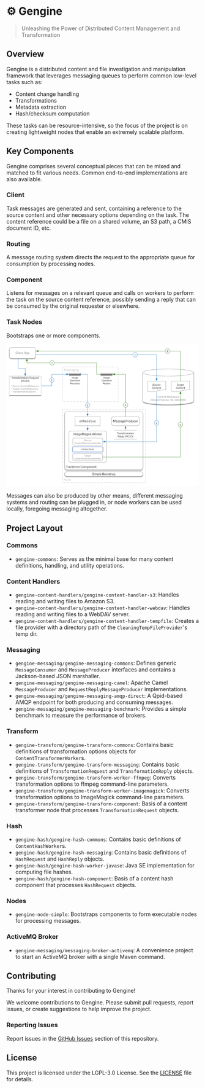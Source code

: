# ⚙ Gengine

> Unleashing the Power of Distributed Content Management and Transformation

## Overview

Gengine is a distributed content and file investigation and manipulation framework that leverages messaging queues to perform common low-level tasks such as:

- Content change handling
- Transformations
- Metadata extraction
- Hash/checksum computation

These tasks can be resource-intensive, so the focus of the project is on creating lightweight nodes that enable an extremely scalable platform.

## Key Components

Gengine comprises several conceptual pieces that can be mixed and matched to fit various needs. Common end-to-end implementations are also available.

### Client

Task messages are generated and sent, containing a reference to the source content and other necessary options depending on the task. The content reference could be a file on a shared volume, an S3 path, a CMIS document ID, etc.

### Routing

A message routing system directs the request to the appropriate queue for consumption by processing nodes.

### Component

Listens for messages on a relevant queue and calls on workers to perform the task on the source content reference, possibly sending a reply that can be consumed by the original requester or elsewhere.

### Task Nodes

Bootstraps one or more components.

![architecture](/architecture-trans-node.png "Example architecture of a simple image transform node")

Messages can also be produced by other means, different messaging systems and routing can be plugged in, or node workers can be used locally, foregoing messaging altogether.

## Project Layout

### Commons

- `gengine-commons`: Serves as the minimal base for many content definitions, handling, and utility operations.

### Content Handlers

- `gengine-content-handlers/gengine-content-handler-s3`: Handles reading and writing files to Amazon S3.
- `gengine-content-handlers/gengine-content-handler-webdav`: Handles reading and writing files to a WebDAV server.
- `gengine-content-handlers/gengine-content-handler-tempfile`: Creates a file provider with a directory path of the `CleaningTempFileProvider`'s temp dir.

### Messaging

- `gengine-messaging/gengine-messaging-commons`: Defines generic `MessageConsumer` and `MessageProducer` interfaces and contains a Jackson-based JSON marshaller.
- `gengine-messaging/gengine-messaging-camel`: Apache Camel `MessageProducer` and `RequestReplyMessageProducer` implementations.
- `gengine-messaging/gengine-messaging-amqp-direct`: A Qpid-based AMQP endpoint for both producing and consuming messages.
- `gengine-messaging/gengine-messaging-benchmark`: Provides a simple benchmark to measure the performance of brokers.

### Transform

- `gengine-transform/gengine-transform-commons`: Contains basic definitions of transformation options objects for `ContentTransformerWorker`s.
- `gengine-transform/gengine-transform-messaging`: Contains basic definitions of `TransformationRequest` and `TransformationReply` objects.
- `gengine-transform/gengine-transform-worker-ffmpeg`: Converts transformation options to ffmpeg command-line parameters.
- `gengine-transform/gengine-transform-worker-imagemagick`: Converts transformation options to ImageMagick command-line parameters.
- `gengine-transform/gengine-transform-component`: Basis of a content transformer node that processes `TransformationRequest` objects.

### Hash

- `gengine-hash/gengine-hash-commons`: Contains basic definitions of `ContentHashWorker`s.
- `gengine-hash/gengine-hash-messaging`: Contains basic definitions of `HashRequest` and `HashReply` objects.
- `gengine-hash/gengine-hash-worker-javase`: Java SE implementation for computing file hashes.
- `gengine-hash/gengine-hash-component`: Basis of a content hash component that processes `HashRequest` objects.

### Nodes

- `gengine-node-simple`: Bootstraps components to form executable nodes for processing messages.

### ActiveMQ Broker

- `gengine-messaging/messaging-broker-activemq`: A convenience project to start an ActiveMQ broker with a single Maven command.

## Contributing

Thanks for your interest in contributing to Gengine!

We welcome contributions to Gengine. Please submit pull requests, report issues, or create suggestions to help improve the project.

### Reporting Issues

Report issues in the [GitHub Issues](https://github.com/ChenInfo/Gengine/issues) section of this repository.

## License

This project is licensed under the LGPL-3.0 License. See the [LICENSE](LICENSE) file for details.
